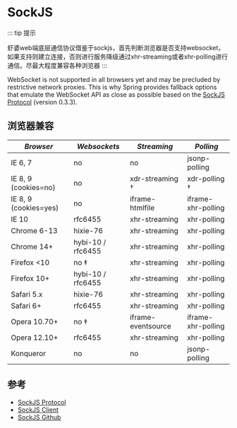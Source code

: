 # SockJS

::: tip 提示

虾婆web端底层通信协议借鉴于sockjs，首先判断浏览器是否支持websocket，如果支持则建立连接，否则进行服务降级通过xhr-streaming或者xhr-polling进行通信。尽最大程度兼容各种浏览器
:::

WebSocket is not supported in all browsers yet and may be precluded by restrictive network proxies. This is why Spring provides fallback options that emulate the WebSocket API as close as possible based on the [SockJS Protocol](http://sockjs.github.io/sockjs-protocol/sockjs-protocol-0.3.3.html) (version 0.3.3).

## 浏览器兼容

_Browser_       | _Websockets_     | _Streaming_ | _Polling_
----------------|------------------|-------------|-------------------
IE 6, 7         | no               | no          | jsonp-polling
IE 8, 9 (cookies=no) |    no       | xdr-streaming &dagger; | xdr-polling &dagger;
IE 8, 9 (cookies=yes)|    no       | iframe-htmlfile | iframe-xhr-polling
IE 10           | rfc6455          | xhr-streaming   | xhr-polling
Chrome 6-13     | hixie-76         | xhr-streaming   | xhr-polling
Chrome 14+      | hybi-10 / rfc6455| xhr-streaming   | xhr-polling
Firefox <10     | no &Dagger;      | xhr-streaming   | xhr-polling
Firefox 10+     | hybi-10 / rfc6455| xhr-streaming   | xhr-polling
Safari 5.x      | hixie-76         | xhr-streaming   | xhr-polling
Safari 6+       | rfc6455          | xhr-streaming   | xhr-polling
Opera 10.70+    | no &Dagger;      | iframe-eventsource | iframe-xhr-polling
Opera 12.10+    | rfc6455          | xhr-streaming | xhr-polling
Konqueror       | no               | no          | jsonp-polling



## 参考

- [SockJS Protocol](http://sockjs.github.io/sockjs-protocol/sockjs-protocol-0.3.3.html)
- [SockJS Client](https://github.com/sockjs/sockjs-client/)
- [SockJS Github](https://github.com/sockjs/sockjs-protocol)
